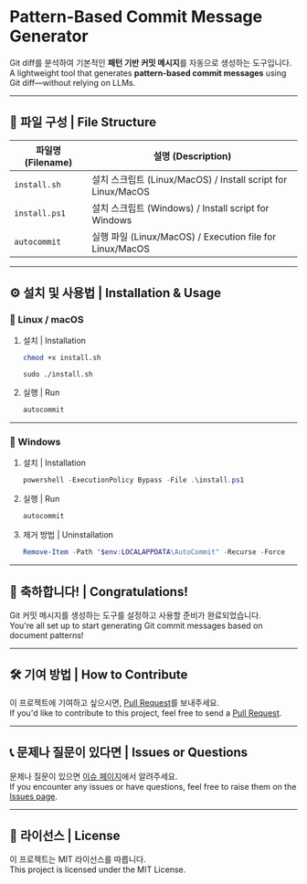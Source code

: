 # Pattern-Based Commit Message Generator

Git diff를 분석하여 기본적인 **패턴 기반 커밋 메시지**를 자동으로 생성하는 도구입니다.  
A lightweight tool that generates **pattern-based commit messages** using Git diff—without relying on LLMs.

---

## 📁 파일 구성 | File Structure


| 파일명 (Filename)   | 설명 (Description)                                          |
|--------------------|-------------------------------------------------------------|
| `install.sh`       | 설치 스크립트 (Linux/MacOS) / Install script for Linux/MacOS  |
| `install.ps1`      | 설치 스크립트 (Windows) / Install script for Windows          |
| `autocommit`       | 실행 파일 (Linux/MacOS) / Execution file for Linux/MacOS      |

---

## ⚙️ 설치 및 사용법 | Installation & Usage

### 🔸 Linux / macOS

1. 설치 | Installation
    ```bash
    chmod +x install.sh
    ```
    ```ㅠㅁ노
    sudo ./install.sh
    ```

2. 실행 | Run
    ```bash
    autocommit
    ```

---

### 🔹 Windows

1. 설치 | Installation
    ```powershell
    powershell -ExecutionPolicy Bypass -File .\install.ps1
    ```

2. 실행 | Run
    ```powershell
    autocommit
    ```

3. 제거 방법 | Uninstallation
    ```powershell
    Remove-Item -Path "$env:LOCALAPPDATA\AutoCommit" -Recurse -Force
    ```

---

## 🎉 축하합니다! | Congratulations!

Git 커밋 메시지를 생성하는 도구를 설정하고 사용할 준비가 완료되었습니다.  
You're all set up to start generating Git commit messages based on document patterns!

---

## 🛠️ 기여 방법 | How to Contribute

이 프로젝트에 기여하고 싶으시면, [Pull Request](https://github.com/liminteger/auto-commit-message/pulls)를 보내주세요.  
If you'd like to contribute to this project, feel free to send a [Pull Request](https://github.com/liminteger/auto-commit-message/pulls).

---

## 📞 문제나 질문이 있다면 | Issues or Questions

문제나 질문이 있으면 [이슈 페이지](https://github.com/liminteger/auto-commit-message/issues)에서 알려주세요.  
If you encounter any issues or have questions, feel free to raise them on the [Issues page](https://github.com/liminteger/auto-commit-message/issues).

---

## 📄 라이선스 | License

이 프로젝트는 MIT 라이선스를 따릅니다.  
This project is licensed under the MIT License.
